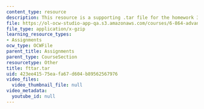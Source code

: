 ```yaml
---
content_type: resource
description: This resource is a supporting .tar file for the homework 3.
file: https://ol-ocw-studio-app-qa.s3.amazonaws.com/courses/6-864-advanced-natural-language-processing-fall-2005/423ee41575eafa67d604b89562567976_fttar.tar
file_type: application/x-gzip
learning_resource_types:
- Assignments
ocw_type: OCWFile
parent_title: Assignments
parent_type: CourseSection
resourcetype: Other
title: fttar.tar
uid: 423ee415-75ea-fa67-d604-b89562567976
video_files:
  video_thumbnail_file: null
video_metadata:
  youtube_id: null
---
```

